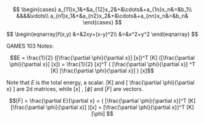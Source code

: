 $$
\begin{cases} 
		a_{11}x_1&+&a_{12}x_2&+&\cdots&+a_{1n}x_n&=&b_1\\
		&&&&\vdots\\
		a_{n1}x_1&+&a_{n2}x_2&+&\cdots&+a_{nn}x_n&=&b_n&			
\end{cases}
$$

$$
\begin{eqnarray}f(x,y)
		&=&2xy+(x-y)^2\\
		&=&x^2+y^2
\end{eqnarray}
$$

GAMES 103 Notes:

$$E = \frac{1}{2} ([\frac{\partial \phi}{\partial x}] [x])^T [K] ([\frac{\partial \phi}{\partial x}] [x]) = \frac{1}{2} [x]^T ( [\frac{\partial \phi}{\partial x}] ^T [K] [\frac{\partial \phi}{\partial x}] ) [x]$$

Note that $E$ is the total energy, a scalar. [K] and [ \frac{\partial \phi}{\partial x} ] are 2d matrices, while $[x]$ , $[\phi]$ and $[F]$ are vectors.

$$[F] = \frac{\partial E}{\partial x} = ( [\frac{\partial \phi}{\partial x}]^T [K] [\frac{\partial \phi}{\partial x}] )[x] = [\frac{\partial \phi}{\partial x}]^T [K] [\phi] $$


